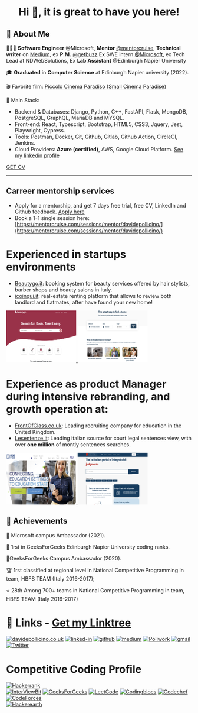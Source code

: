 <h1 align="center"> Hi 👋, it is great to have you here!<br/> </h1> 

## 🚀 About Me

🧑🏻‍💻 **Software Engineer** @Microsoft, **Mentor** [@mentorcruise](http://mentorcruise.com/mentor/davidepollicino/), **Technical writer** on [Medium](https://davidepollicino.medium.com/), ex **P.M.** [@getbuzz](http://getbuzz.uk) Ex SWE intern [@Microsoft](https://github.com/microsoft/), ex Tech Lead at NDWebSolutions, Ex **Lab Assistant** @Edinburgh Napier University

🎓 **Graduated** in **Computer Science** at Edinburgh Napier university (2022).

🎬 Favorite film: [Piccolo Cinema Paradiso (Small Cinema Paradise)](https://en.wikipedia.org/wiki/Cinema_Paradiso)

💼 Main Stack: 
* Backend & Databases: Django, Python, C++, FastAPI, Flask, MongoDB, PostgreSQL, GraphQL, MariaDB and MYSQL.
* Front-end: React, Typescript, Bootstrap, HTML5, CSS3, Jquery, Jest, Playwright, Cypress.
* Tools: Postman, Docker, Git, Github, Gitlab,  Github Action, CircleCI, Jenkins.
* Cloud Providers: **Azure (certified)**, AWS, Google Cloud Platform.
[See my linkedin profile](https://www.linkedin.com/in/davidepollicino7/)
 
[GET CV](https://docs.google.com/document/d/1dBRsiLnIYSucAK_4-TqJ7f1cos0yhGUJ-rS21giDBTM/edit?usp=sharing)

<hr>

## Carreer mentorship services
* Apply for a mentorship, and get 7 days free trial, free CV, LinkedIn and Github feedback. [Apply here](https://mentorcruise.com/mentor/davidepollicino/)
* Book a 1-1 single session here: [https://mentorcruise.com/sessions/mentor/davidepollicino/](https://mentorcruise.com/sessions/mentor/davidepollicino/)

# Experienced in startups environments
* [Beautygo.it](https://beautygo.it/): booking system for beauty services offered by hair stylists, barber shops and beauty salons in Italy.
* [icoinqui.it](https://icoinqui.it/): real-estate renting platform that allows to review both landlord and flatmates, 
after have found your new home!
<a href="https://beautygo.it/" target="blank">
    <img src="images/beautygo.png" alt="BeautyGo" height="140" width="190" />
</a> 
<a href="https://icoinqui.it/" target="blank">
    <img src="images/icoinqui.png" alt="Icoinqui" height="140" width="190" />
</a> 

# Experience as product Manager during intensive rebranding, and growth operation at:
* [FrontOfClass.co.uk](https://frontofclass.co.uk/): Leading recruiting company for education in the United Kingdom. 
* [Lesentenze.it](https://www.lesentenze.it/): Leading italian source for court legal sentences view, with over **one million** of montly
sentences searches. 

<a href="https://frontofclass.co.uk/" target="blank">
    <img src="images/infrontofclass.png" alt="Frontofclass" height="140" width="190" />
</a> 
<a href="https://www.lesentenze.it/" target="blank">
    <img src="images/lesenteze.png" alt="LeSentenze.it" height="140" width="190" />
</a>

## 🏅 Achievements
 🤝 Microsoft campus Ambassador (2021).
 
 🥇 1rst in GeeksForGeeks Edinburgh Napier University coding ranks. 
 
 💪GeeksForGeeks Campus Ambassador (2020). 
 
 🏆 1rst classified at regional level in National Competitive Programming in team, HBFS TEAM (Italy 2016-2017);
 
 ⭐ 28th Among 700+ teams in National Competitive Programming in team, HBFS TEAM (Italy 2016-2017)


# 🔗 Links  - [Get my Linktree](https://linktr.ee/davidepollicino) #

[![davidepollicino.co.uk](https://img.shields.io/badge/davidepollicino.co.uk-000000?style=for-the-badge&logoColor=white)](https://davidepollicino.co.uk)
[![linked-in](https://img.shields.io/badge/Linked_In-0077B5?style=for-the-badge&logo=LinkedIn&logoColor=white)](https://linkedin.com/in/davidepollicino7/)
[![github](https://img.shields.io/badge/GitHub-000000?style=for-the-badge&logo=GitHub&logoColor=white)](https://github.com/omonimus1)
[![medium](https://img.shields.io/badge/medium-000000?style=for-the-badge&logo=medium&logoColor=white)](https://davidepollicino.medium.com/)
[![Poliwork](https://img.shields.io/badge/Poliwork-0077B5?style=for-the-badge&logoColor=Blue)](https://www.polywork.com/davide_pollicino)
[![gmail](https://img.shields.io/badge/Gmail-D14836?style=for-the-badge&logo=Gmail&logoColor=white)](mailto:davidepollicino2015@gmail.com)
[![Twitter](https://img.shields.io/twitter/url/https/twitter.com/DavidePollicin.svg?style=social&label=Follow%20%40DavidePollicin)](https://twitter.com/DavidePollicin)


# Competitive Coding Profile #
[![Hackerrank](https://img.shields.io/badge/-hackerrank-7cfc00?style=flat&labelColor=7cfc00&logo=hackerrank&logoColor=white)](https://www.hackerrank.com/davidepollicino1)	
[![InterViewBit](https://img.shields.io/badge/-Interviewbit-87ceeb?style=flat&labelColor=87ceeb&logo=Interviewbit&logoColor=white)](https://www.interviewbit.com/profile/omonimus1)
[![GeeksForGeeks](https://img.shields.io/badge/geeksforfeeks-davidepollicino-green)](https://auth.geeksforgeeks.org/user/davidepollicino/practice/)	
[![LeetCode](https://img.shields.io/badge/-LeetCode-ff8c00?style=flat&labelColor=ff8c00&logo=LeetCode&logoColor=white)](https://leetcode.com/omonimus1/)
[![Codingblocs](https://img.shields.io/badge/-codingblocks-blue)](https://hack.codingblocks.com/app/users/242275)
[![Codechef](https://img.shields.io/badge/-Codechef-909090?style=flat&labelColor=909090&logo=Codechef&logoColor=white)](https://www.codechef.com/users/omonimus)
[![CodeForces](https://img.shields.io/badge/-CodeForces-ec6161?style=flat&labelColor=ec6161&logo=CodeForces&logoColor=white)](https://codeforces.com/profile/Davide_Pollicino)	
[![Hackerearth](https://img.shields.io/badge/hackerearth-purple.svg)](https://www.hackerearth.com/@davide12)	


